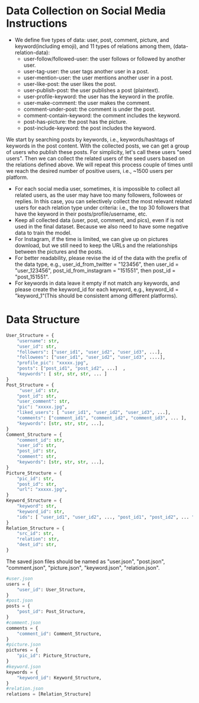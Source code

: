 Data Collection on Social Media Instructions
============================================

* We define five types of data: user, post, comment, picture, and keyword(including emoji), and 11 types of relations among them, (data-relation-data):
  * user-follow/followed-user: the user follows or followed by another user.
  * user-tag-user: the user tags another user in a post.
  * user-mention-user: the user mentions another user in a post.
  * user-like-post: the user likes the post.
  * user-publish-post: the user publishes a post (plaintext). 
  * user-profile-keyword: the user has the keyword in the profile.
  * user-make-comment: the user makes the comment.
  * comment-under-post: the comment is under the post.
  * comment-contain-keyword: the comment includes the keyword.
  * post-has-picture: the post has the picture.
  * post-include-keyword: the post includes the keyword.



We start by searching posts by keywords, i.e., keywords/hashtags of keywords in the post content. With the collected posts, we can get a group of users who publish these posts. For simplicity, let's call these users "seed users". Then we can collect the related users of the seed users based on the relations defined above. We will repeat this process couple of times until we reach the desired number of positive users, i.e., ~1500 users per platform.

* For each social media user, sometimes, it is impossible to collect all related users, as the user may have too many followers, followees or replies. In this case, you can selectively collect the most relevant related users for each relation type under criteria: i.e., the top 30 followers that have the keyword in their posts/profile/username, etc. 
* Keep all collected data (user, post, comment, and pics), even if is not used in the final dataset. Because we also need to have some negative data to train the model.
* For Instagram, if the time is limited, we can give up on pictures download, but we still need to keep the URLs and the relationships between the pictures and the posts.
* For better readability, please revise the id of the data with the prefix of the data type, e.g., user_id_from_twitter = "123456", then user_id = "user_123456", post_id_from_instagram = "151551", then post_id = "post_151551".
* For keywords in data leave it empty if not match any keywords, and please create the keyword_id for each keyword, e.g., keyword_id = "keyword_1"(This should be consistent among different platforms).

Data Structure
===========================================

```python
User_Structure = {
    "username": str,
    "user_id": str, 
    "followers": ["user_id1", "user_id2", "user_id3", ...],
    "followees": ["user_id1", "user_id2", "user_id3", ....],
    "profile_pic": "xxxxx.jpg",
    "posts": ["post_id1", "post_id2", ...]  ,
    "keywords": [ str, str, str, ... ] 
}
Post_Structure = {
     "user_id": str,
    "post_id": str,
    "user_comment": str,
    "pic": "xxxxx.jpg",
    "liked_users": [ "user_id1", "user_id2", "user_id3", ...],
    "comments": ["comment_id1", "comment_id2", "comment_id3", ... ],
    "keywords": [str, str, str, ...],
}
Comment_Structure = {
    "comment_id": str,
    "user_id": str,
    "post_id": str,
    "comment": str,
    "keywords": [str, str, str, ...],
}
Picture_Structure = {
    "pic_id": str,
    "post_id": str,
    "url": "xxxxx.jpg",
}
Keyword_Structure = {
    "keyword": str,
    "keyword_id": str,
    "ids": [ "user_id1", "user_id2", ..., "post_id1", "post_id2", ... "comment_id1", "comment_id2", ..., "pic_id1", "pic_id2", ... ]
}
Relation_Structure = {
    "src_id": str,
    "relation": str,
    "dest_id": str,
}
```

The saved json files should be named as "user.json", "post.json", "comment.json", "picture.json", "keyword.json", "relation.json".

```python
#user.json
users = {
    "user_id": User_Structure,
}
#post.json
posts = {
    "post_id": Post_Structure,
}
#comment.json
comments = {
    "comment_id": Comment_Structure,
}
#picture.json
pictures = {
    "pic_id": Picture_Structure,
}
#keyword.json
keywords = {
    "keyword_id": Keyword_Structure,
}
#relation.json
relations = [Relation_Structure]

```    






